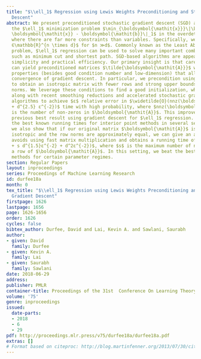```yaml
---
title: "$\\ell_1$ Regression using Lewis Weights Preconditioning and Stochastic Gradient
  Descent"
abstract: We present preconditioned stochastic gradient descent (SGD) algorithms for
  the $\ell_1$ minimization problem $\min_{\boldsymbol{\mathit{x}}}\|\boldsymbol{\mathit{A}}
  \boldsymbol{\mathit{x}} - \boldsymbol{\mathit{b}}\|_1$ in the overdetermined case,
  where there are far more constraints than variables. Specifically, we have $\boldsymbol{\mathit{A}}
  ∈\mathbb{R}^{n \times d}$ for $n ≫d$. Commonly known as the Least Absolute Deviations
  problem, $\ell_1$ regression can be used to solve many important combinatorial problems,
  such as minimum cut and shortest path. SGD-based algorithms are appealing for their
  simplicity and practical efficiency. Our primary insight is that careful preprocessing
  can yield preconditioned matrices $\tilde{\boldsymbol{\mathit{A}}}$ with strong
  properties (besides good condition number and low-dimension) that allow for faster
  convergence of gradient descent. In particular, we precondition using Lewis weights
  to obtain an isotropic matrix with fewer rows and strong upper bounds on all row
  norms. We leverage these conditions to find a good initialization, which we use
  along with recent smoothing reductions and accelerated stochastic gradient descent
  algorithms to achieve $ε$ relative error in $\widetilde{O}(nnz(\boldsymbol{\mathit{A}})
  + d^{2.5} ε^{-2})$ time with high probability, where $nnz(\boldsymbol{\mathit{A}})$
  is the number of non-zeros in $\boldsymbol{\mathit{A}}$. This improves over the
  previous best result using gradient descent for $\ell_1$ regression. We also match
  the best known running times for interior point methods in several settings. Finally,
  we also show that if our original matrix $\boldsymbol{\mathit{A}}$ is approximately
  isotropic and the row norms are approximately equal, we can give an algorithm that
  avoids using fast matrix multiplication and obtains a running time of $\widetilde{O}(nnz(\boldsymbol{\mathit{A}})
  + s d^{1.5}ε^{-2} + d^2ε^{-2})$, where $s$ is the maximum number of non-zeros in
  a row of $\boldsymbol{\mathit{A}}$. In this setting, we beat the best interior point
  methods for certain parameter regimes.
section: Regular Papers
layout: inproceedings
series: Proceedings of Machine Learning Research
id: durfee18a
month: 0
tex_title: "$\\ell_1$ Regression using Lewis Weights Preconditioning and Stochastic
  Gradient Descent"
firstpage: 1626
lastpage: 1656
page: 1626-1656
order: 1626
cycles: false
bibtex_author: Durfee, David and Lai, Kevin A. and Sawlani, Saurabh
author:
- given: David
  family: Durfee
- given: Kevin A.
  family: Lai
- given: Saurabh
  family: Sawlani
date: 2018-06-29
address: 
publisher: PMLR
container-title: Proceedings of the 31st  Conference On Learning Theory
volume: '75'
genre: inproceedings
issued:
  date-parts:
  - 2018
  - 6
  - 29
pdf: http://proceedings.mlr.press/v75/durfee18a/durfee18a.pdf
extras: []
# Format based on citeproc: http://blog.martinfenner.org/2013/07/30/citeproc-yaml-for-bibliographies/
---
```

